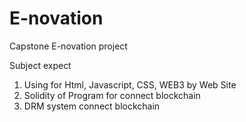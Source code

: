 # E-novation

Capstone E-novation project


Subject expect

1. Using for Html, Javascript, CSS, WEB3 by Web Site
2. Solidity of Program for connect blockchain
3. DRM system connect blockchain
